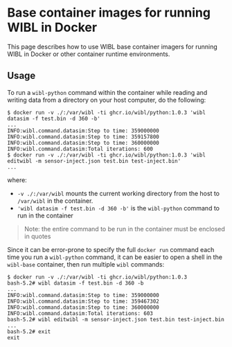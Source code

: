 # Base container images for running WIBL in Docker
This page describes how to use WIBL base container imagers for running WIBL
in Docker or other container runtime environments.

## Usage
To run a `wibl-python` command within the container while reading and
writing data from a directory on your host computer, do the following:
```shell
$ docker run -v ./:/var/wibl -ti ghcr.io/wibl/python:1.0.3 'wibl datasim -f test.bin -d 360 -b'
...
INFO:wibl.command.datasim:Step to time: 359000000
INFO:wibl.command.datasim:Step to time: 359157800
INFO:wibl.command.datasim:Step to time: 360000000
INFO:wibl.command.datasim:Total iterations: 600
$ docker run -v ./:/var/wibl -ti ghcr.io/wibl/python:1.0.3 'wibl editwibl -m sensor-inject.json test.bin test-inject.bin'
...
```

where:
 - `-v ./:/var/wibl` mounts the current working directory from the host to `/var/wibl` in the container.
 - `'wibl datasim -f test.bin -d 360 -b'` is the `wibl-python` command to run in the container

> Note: the entire command to be run in the container must be enclosed in quotes

Since it can be error-prone to specify the full `docker run` command each
time you run a `wibl-python` command, it can be easier to open a shell
in the `wibl-base` container, then run multiple `wibl` commands:
```shell
$ docker run -v ./:/var/wibl -ti ghcr.io/wibl/python:1.0.3
bash-5.2# wibl datasim -f test.bin -d 360 -b
...
INFO:wibl.command.datasim:Step to time: 359000000
INFO:wibl.command.datasim:Step to time: 359467302
INFO:wibl.command.datasim:Step to time: 360000000
INFO:wibl.command.datasim:Total iterations: 603
bash-5.2# wibl editwibl -m sensor-inject.json test.bin test-inject.bin 
...
bash-5.2# exit
exit
```

